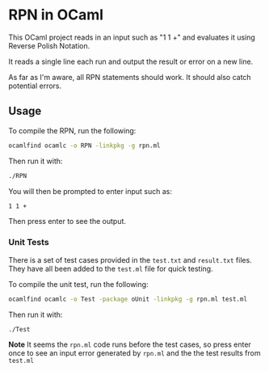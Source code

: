 # RPN in OCaml 

This OCaml project reads in an input such as "1 1 +" and evaluates it using Reverse Polish Notation. 

It reads a single line each run and output the result or error on a new line.

As far as I'm aware, all RPN statements should work. It should also catch potential errors.

## Usage

To compile the RPN, run the following:

```bash
ocamlfind ocamlc -o RPN -linkpkg -g rpn.ml
```

Then run it with:

```bash
./RPN
```

You will then be prompted to enter input such as:

```bash
1 1 +
```

Then press enter to see the output.

### Unit Tests

There is a set of test cases provided in the `test.txt` and `result.txt` files. They have all been added to the `test.ml` file for quick testing.

To compile the unit test, run the following:

```bash
ocamlfind ocamlc -o Test -package oUnit -linkpkg -g rpn.ml test.ml
```

Then run it with:

```bash
./Test
```

**Note** It seems the `rpn.ml` code runs before the test cases, so press enter once to see an input error generated by `rpn.ml` and the the test results from `test.ml`